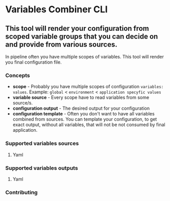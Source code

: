 # Variables Combiner CLI

## This tool will render your configuration from scoped variable groups that you can decide on and provide from various sources.

In pipeline often you have multiple scopes of variables. This tool will render you final configuration file.

### Concepts

- **scope** - Probably you have multiple scopes of configuration `variables: values`. 
Example: `global` < `environment` < `application specyfic values`
- **variable source** - Every scope have to read variables from some source/s.
- **configuration output** - The desired output for your configuration
- **configuration template** - Often you don't want to have all variables combined from sources. You can template your configuration, to get exact output, without all variables, that will not be not consumed by final application.

### Supported variables sources

1. Yaml

### Supported variables outputs

1. Yaml

### Contributing